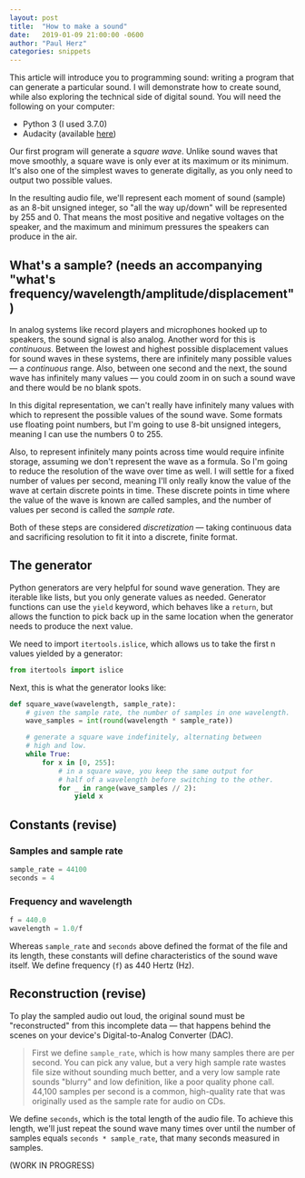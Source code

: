 ```yaml
---
layout: post
title:  "How to make a sound"
date:   2019-01-09 21:00:00 -0600
author: "Paul Herz"
categories: snippets
---
```


This article will introduce you to programming sound: writing a program that can generate a particular sound. I will demonstrate how to create sound, while also exploring the technical side of digital sound.
You will need the following on your computer:

- Python 3 (I used 3.7.0)
- Audacity (available <a href="https://www.audacityteam.org/download/">here</a>)

Our first program will generate a <em>square wave</em>. Unlike sound waves that move smoothly, a square wave is only ever at its maximum or its minimum. It's also one of the simplest waves to generate digitally, as you only need to output two possible values.

In the resulting audio file, we'll represent each moment of sound (sample) as an 8-bit unsigned integer, so "all the way up/down" will be represented by 255 and 0. That means the most positive and negative voltages on the speaker, and the maximum and minimum pressures the speakers can produce in the air.

## What's a sample? (needs an accompanying "what's frequency/wavelength/amplitude/displacement")

In analog systems like record players and microphones hooked up to speakers, the sound signal is also analog. Another word for this is <em>continuous</em>. Between the lowest and highest possible displacement values for sound waves in these systems, there are infinitely many possible values — a <em>continuous</em> range. Also, between one second and the next, the sound wave has infinitely many values — you could zoom in on such a sound wave and there would be no blank spots.

In this digital representation, we can't really have infinitely many values with which to represent the possible values of the sound wave. Some formats use floating point numbers, but I'm going to use 8-bit unsigned integers, meaning I can use the numbers 0 to 255. 

Also, to represent infinitely many points across time would require infinite storage, assuming we don't represent the wave as a formula. So I'm going to reduce the resolution of the wave over time as well. I will settle for a fixed number of values per second, meaning I'll only really know the value of the wave at certain discrete points in time. These discrete points in time where the value of the wave is known are called samples, and the number of values per second is called the <em>sample rate</em>.

Both of these steps are considered <em>discretization</em> — taking continuous data and sacrificing resolution to fit it into a discrete, finite format.

## The generator

Python generators are very helpful for sound wave generation. They are iterable like lists, but you only generate values as needed. Generator functions can use the `yield` keyword, which behaves like a `return`, but allows the function to pick back up in the same location when the generator needs to produce the next value.

We need to import `itertools.islice`, which allows us to take the first n values yielded by a generator:

```python
from itertools import islice
```

Next, this is what the generator looks like:

```python
def square_wave(wavelength, sample_rate):
	# given the sample rate, the number of samples in one wavelength.
	wave_samples = int(round(wavelength * sample_rate))

	# generate a square wave indefinitely, alternating between
	# high and low.
	while True:
		for x in [0, 255]:
			# in a square wave, you keep the same output for
			# half of a wavelength before switching to the other.
			for _ in range(wave_samples // 2):
				yield x
```

## Constants (revise)
### Samples and sample rate

```python
sample_rate = 44100
seconds = 4
```

### Frequency and wavelength

```python
f = 440.0
wavelength = 1.0/f
```

Whereas `sample_rate` and `seconds` above defined the format of the file and its length, these constants will define characteristics of the sound wave itself. We define frequency (`f`) as 440 Hertz (Hz).

## Reconstruction (revise)

To play the sampled audio out loud, the original sound must be "reconstructed" from this incomplete data — that happens behind the scenes on your device's Digital-to-Analog Converter (DAC).

> First we define `sample_rate`, which is how many samples there are per second. You can pick any value, but a very high sample rate wastes file size without sounding much better, and a very low sample rate sounds "blurry" and low definition, like a poor quality phone call. 44,100 samples per second is a common, high-quality rate that was originally used as the sample rate for audio on CDs.

We define `seconds`, which is the total length of the audio file. To achieve this length, we'll just repeat the sound wave many times over until the number of samples equals `seconds * sample_rate`, that many seconds measured in samples.

(WORK IN PROGRESS)